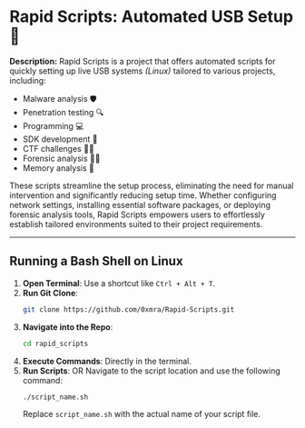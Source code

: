 
# Rapid Scripts: Automated USB Setup 🚀

**Description:**
Rapid Scripts is a project that offers automated scripts for quickly setting up live USB systems _(Linux)_ tailored to various projects, including:

- Malware analysis 🛡️
- Penetration testing 🔍
- Programming 💻
- SDK development 🧰
- CTF challenges 🏴‍☠️
- Forensic analysis 🕵️‍♂️
- Memory analysis 🧠

These scripts streamline the setup process, eliminating the need for manual intervention and significantly reducing setup time. Whether configuring network settings, installing essential software packages, or deploying forensic analysis tools, Rapid Scripts empowers users to effortlessly establish tailored environments suited to their project requirements.

---
## Running a Bash Shell on Linux

1. **Open Terminal**: Use a shortcut like `Ctrl + Alt + T`.
2. **Run Git Clone**:  
    ```bash
    git clone https://github.com/0xmra/Rapid-Scripts.git
    ```
4. **Navigate into the Repo**:
    ```bash
    cd rapid_scripts
    ```
5. **Execute Commands**: Directly in the terminal.
6. **Run Scripts**: OR Navigate to the script location and use the following command:
    ```bash
    ./script_name.sh
    ```
   Replace `script_name.sh` with the actual name of your script file.

